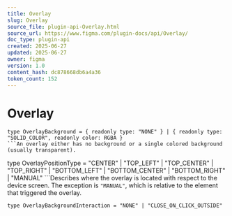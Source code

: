 ```yaml
---
title: Overlay
slug: Overlay
source_file: plugin-api-Overlay.html
source_url: https://www.figma.com/plugin-docs/api/Overlay/
doc_type: plugin-api
created: 2025-06-27
updated: 2025-06-27
owner: figma
version: 1.0
content_hash: dc878668db6a4a36
token_count: 152
---
```

# Overlay

```
type OverlayBackground = { readonly type: "NONE" } | { readonly type: "SOLID_COLOR", readonly color: RGBA }
```An overlay either has no background or a single colored background (usually transparent).

```
type OverlayPositionType = "CENTER" | "TOP_LEFT" | "TOP_CENTER" | "TOP_RIGHT" | "BOTTOM_LEFT" | "BOTTOM_CENTER" | "BOTTOM_RIGHT" | "MANUAL"
```Describes where the overlay is located with respect to the device screen. The exception is `"MANUAL"`, which is relative to the element that triggered the overlay.

```
type OverlayBackgroundInteraction = "NONE" | "CLOSE_ON_CLICK_OUTSIDE"
```